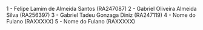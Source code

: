 1 - Felipe Lamim de Almeida Santos  (RA247087)
2 - Gabriel Oliveira Almeida Silva (RA256397)
3 - Gabriel Tadeu Gonzaga Diniz  (RA247119)
4 - Nome do Fulano  (RAXXXXX)
5 - Nome do Fulano  (RAXXXXX)